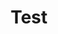 ---
layout: post
title: Test
description: >
  Howdy! This is an example blog post that shows several types of HTML content supported in this theme.
sitemap: false
hide_last_modified: true
---